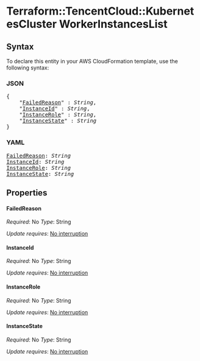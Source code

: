 # Terraform::TencentCloud::KubernetesCluster WorkerInstancesList

## Syntax

To declare this entity in your AWS CloudFormation template, use the following syntax:

### JSON

<pre>
{
    "<a href="#failedreason" title="FailedReason">FailedReason</a>" : <i>String</i>,
    "<a href="#instanceid" title="InstanceId">InstanceId</a>" : <i>String</i>,
    "<a href="#instancerole" title="InstanceRole">InstanceRole</a>" : <i>String</i>,
    "<a href="#instancestate" title="InstanceState">InstanceState</a>" : <i>String</i>
}
</pre>

### YAML

<pre>
<a href="#failedreason" title="FailedReason">FailedReason</a>: <i>String</i>
<a href="#instanceid" title="InstanceId">InstanceId</a>: <i>String</i>
<a href="#instancerole" title="InstanceRole">InstanceRole</a>: <i>String</i>
<a href="#instancestate" title="InstanceState">InstanceState</a>: <i>String</i>
</pre>

## Properties

#### FailedReason

_Required_: No
_Type_: String

_Update requires_: [No interruption](https://docs.aws.amazon.com/AWSCloudFormation/latest/UserGuide/using-cfn-updating-stacks-update-behaviors.html#update-no-interrupt)

#### InstanceId

_Required_: No
_Type_: String

_Update requires_: [No interruption](https://docs.aws.amazon.com/AWSCloudFormation/latest/UserGuide/using-cfn-updating-stacks-update-behaviors.html#update-no-interrupt)

#### InstanceRole

_Required_: No
_Type_: String

_Update requires_: [No interruption](https://docs.aws.amazon.com/AWSCloudFormation/latest/UserGuide/using-cfn-updating-stacks-update-behaviors.html#update-no-interrupt)

#### InstanceState

_Required_: No
_Type_: String

_Update requires_: [No interruption](https://docs.aws.amazon.com/AWSCloudFormation/latest/UserGuide/using-cfn-updating-stacks-update-behaviors.html#update-no-interrupt)

